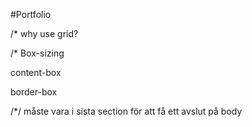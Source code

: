 #Portfolio

/* why use grid?
<!-- One of the chief uses for a grid is to keep your elements aligned and ordered, and your page design clean and neat. -->

<!-- This is because grids encourage alignment, that’s a big part of their job description actually. By establishing a grid system, you are creating a set structure for yourself to align elements against, and in doing this, you can create for yourself a neat, clean, and organized layout. -->

/* Box-sizing
<!-- It is often useful to set box-sizing to border-box to layout elements. This makes dealing with the sizes of elements much easier, and generally eliminates a number of pitfalls you can stumble on while laying out your content.  On the other hand, when using position: relative or position: absolute, use of box-sizing: content-box allows the positioning values to be relative to the content, and independent of changes to border and padding sizes, which is sometimes desirable. -->

content-box
<!-- This is the initial and default value as specified by the CSS standard. The width and height properties include the content, but does not include the padding, border, or margin. For example, .box {width: 350px; border: 10px solid black;} renders a box that is 370px wide.Here, the dimensions of the element are calculated as: width = width of the content, and height = height of the content. (Borders and padding are not included in the calculation.) -->

border-box
<!-- The width and height properties include the content, padding, and border, but do not include the margin. Note that padding and border will be inside of the box. For example, .box {width: 350px; border: 10px solid black;} renders a box that is 350px wide, with the area for content being 330px wide. The content box can't be negative and is floored to 0, making it impossible to use border-box to make the element disappear. -->


   /*/
   måste vara i sista section för att få ett avslut på body
